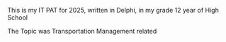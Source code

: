 This is my IT PAT for 2025, written in Delphi, in my grade 12 year of High School

The Topic was Transportation Management related
